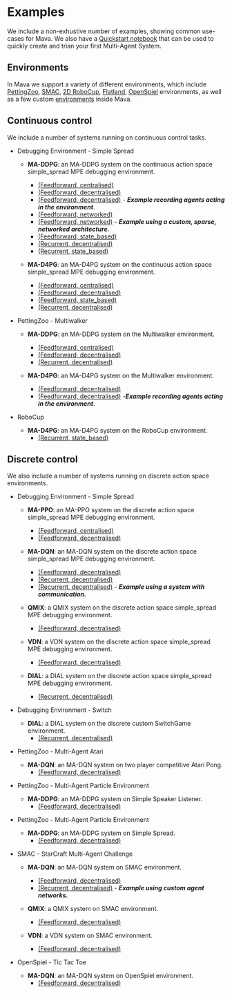 # Examples
We include a non-exhustive number of examples, showing common use-cases for Mava. We also have a [Quickstart notebook][quickstart] that can be used to quickly create and trian your first Multi-Agent System.

## Environments

In Mava we support a variety of different environments, which include
[PettingZoo][pettingzoo], [SMAC][smac], [2D RoboCup][robocup], [Flatland][flatland], [OpenSpiel][openspiel] environments, as well as a few custom [environments][debug] inside Mava.

## Continuous control
We include a number of systems running on continuous control tasks.

- Debugging Environment - Simple Spread
    -   **MA-DDPG**:
        an MA-DDPG system on the continuous action space simple_spread MPE debugging environment.
        - [(Feedforward, centralised)](debugging/simple_spread/feedforward/centralised/run_maddpg.py)
        - [(Feedforward, decentralised)](debugging/simple_spread/feedforward/decentralised/run_maddpg.py)
        - [(Feedforward, decentralised)](debugging/simple_spread/feedforward/decentralised/run_maddpg_record.py) - ***Example recording agents acting in the environment***.
        - [(Feedforward, networked)](debugging/simple_spread/feedforward/networked/run_maddpg.py)
        - [(Feedforward, networked)](debugging/simple_spread/feedforward/networked/run_maddpg_custom_network.py) - ***Example using a custom, sparse, networked architecture.***
        - [(Feedforward, state_based)](debugging/simple_spread/feedforward/state_based/run_maddpg.py)
        - [(Recurrent, decentralised)](debugging/simple_spread/recurrent/decentralised/run_maddpg.py)
        - [(Recurrent, state_based)](debugging/simple_spread/recurrent/state_based/run_maddpg.py)

    -   **MA-D4PG**:
        an MA-D4PG system on the continuous action space simple_spread MPE debugging environment.
        - [(Feedforward, centralised)](debugging/simple_spread/feedforward/centralised/run_mad4pg.py)
        - [(Feedforward, decentralised)](debugging/simple_spread/feedforward/decentralised/run_mad4pg.py)
        - [(Feedforward, state_based)](debugging/simple_spread/feedforward/state_based/run_mad4pg.py)
        - [(Recurrent, decentralised)](debugging/simple_spread/recurrent/decentralised/run_mad4pg.py)

- PettingZoo - Multiwalker
    -   **MA-DDPG**:
        an MA-DDPG system on the Multiwalker environment.
        - [(Feedforward, centralised)](petting_zoo/sisl/multiwalker/feedforward/centralised/run_maddpg.py)
        - [(Feedforward, decentralised)](petting_zoo/sisl/multiwalker/feedforward/decentralised/run_maddpg.py)
        - [(Recurrent, decentralised)](petting_zoo/sisl/multiwalker/recurrent/decentralised/run_maddpg.py)

    -   **MA-D4PG**:
        an MA-D4PG system on the Multiwalker environment.
        - [(Feedforward, decentralised)](petting_zoo/sisl/multiwalker/feedforward/decentralised/run_mad4pg.py)
        - [(Feedforward, decentralised)](petting_zoo/sisl/multiwalker/feedforward/decentralised/run_mad4pg.py) -***Example recording agents acting in the environment***.

- RoboCup
    -   **MA-D4PG**:
        an MA-D4PG system on the RoboCup environment.
        - [(Recurrent, state_based)](robocup/recurrent/state_based/run_mad4pg.py)
## Discrete control

We also include a number of systems running on discrete action space environments.

- Debugging Environment - Simple Spread
    -   **MA-PPO**:
        an MA-PPO system on the discrete action space simple_spread MPE debugging environment.
        - [(Feedforward, centralised)](debugging/simple_spread/feedforward/centralised/run_mappo.py)
        - [(Feedforward, decentralised)](debugging/simple_spread/feedforward/decentralised/run_mappo.py)

    -   **MA-DQN**:
        an MA-DQN system on the discrete action space simple_spread MPE debugging environment.
        - [(Feedforward, decentralised)](debugging/simple_spread/feedforward/decentralised/run_madqn.py)
        - [(Recurrent, decentralised)](debugging/simple_spread/recurrent/decentralised/run_madqn.py)
        - [(Recurrent, decentralised)](debugging/simple_spread/recurrent/decentralised/run_madqn.py) - ***Example using a system with communication.***

    -   **QMIX**:
        a QMIX system on the discrete action space simple_spread MPE debugging environment.
        - [(Feedforward, decentralised)](debugging/simple_spread/feedforward/decentralised/run_qmix.py)

    -   **VDN**:
        a VDN system on the discrete action space simple_spread MPE debugging environment.
        - [(Feedforward, decentralised)](debugging/simple_spread/feedforward/decentralised/run_vdn.py)

    -   **DIAL**:
        a DIAL system on the discrete action space simple_spread MPE debugging environment.
        - [(Recurrent, decentralised)](debugging/simple_spread/recurrent/decentralised/run_dial.py)

- Debugging Environment - Switch
    -    **DIAL**:
        a DIAL system on the discrete custom SwitchGame environment.
            - [(Recurrent, decentralised)](debugging/switch/recurrent/decentralised/run_dial.py)
- PettingZoo - Multi-Agent Atari
    -   **MA-DQN**:
        an MA-DQN system on two player competitive Atari Pong.
        - [(Feedforward, decentralised)](petting_zoo/atari/pong/feedforward/decentralised/run_madqn.py)

- PettingZoo - Multi-Agent Particle Environment
    -   **MA-DDPG**:
        an MA-DDPG system on Simple Speaker Listener.
        - [(Feedforward, decentralised)](petting_zoo/mpe/simple_speaker_listener/feedforward/decentralised/run_maddpg.py)

- PettingZoo - Multi-Agent Particle Environment
    -   **MA-DDPG**:
        an MA-DDPG system on Simple Spread.
        - [(Feedforward, decentralised)](petting_zoo/mpe/simple_spread/feedforward/decentralised/run_maddpg.py)

- SMAC - StarCraft Multi-Agent Challenge
    -   **MA-DQN**:
        an MA-DQN system on SMAC environment.
        - [(Feedforward, decentralised)](smac/feedforward/decentralised/run_madqn.py)
        - [(Recurrent, decentralised)](smac/recurrent/decentralised/run_madqn.py) - ***Example using custom agent networks.***

    -   **QMIX**:
        a QMIX system on SMAC environment.
        - [(Feedforward, decentralised)](smac/feedforward/decentralised/run_qmix.py)

    -   **VDN**:
        a VDN system on SMAC environment.
        - [(Feedforward, decentralised)](smac/feedforward/decentralised/run_vdn.py)

- OpenSpiel - Tic Tac Toe
    -   **MA-DQN**:
        an MA-DQN system on OpenSpiel environment.
        - [(Feedforward, decentralised)](openspiel/tic_tac_toe/feedforward/decentralised/run_madqn.py)


[debug]: ../mava/utils/debugging
[pettingzoo]: https://github.com/PettingZoo-Team/PettingZoo
[flatland]: https://gitlab.aicrowd.com/flatland/flatland
[smac]: https://github.com/oxwhirl/smac
[openspiel]: https://github.com/deepmind/open_spiel
[robocup]: https://github.com/rcsoccersim
[quickstart]: ./quickstart.ipynb
